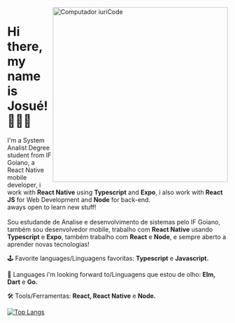 <img src="https://github.com/JosueCesar/JosueCesar/blob/main/images/hacking.gif" min-width="400px" max-width="400px" width="400px" align="right" alt="Computador iuriCode">

<div>
  <h1>Hi there, my name is Josué! 🙋🏻‍♂️</h1>

  <p align="left">
    I'm a System Analist Degree student from IF Goiano, a React Native mobile developer, i work with
    <strong>React Native</strong> using <strong>Typescript</strong> and <strong>Expo</strong>, i also work with <strong>React JS</strong> for Web Development and <strong>Node</strong> for back-end.<br/>aways open to learn new stuff!
    <br/><br/>
    Sou estudande de Analise e desenvolvimento de sistemas pelo IF Goiano, também sou desenvolvedor mobile, trabalho com <strong>React Native</strong> usando <strong>Typescript</strong> e <strong>Expo</strong>, também trabalho com <strong>React</strong> e <strong>Node</strong>, e sempre aberto a aprender novas tecnologias!
  </p>

  <p align="left">
    🕹 Favorite languages/Linguagens favoritas: <strong>Typescript</strong> e <strong>Javascript.</strong>
  </p>

  <p align="left">
    🎯 Languages i'm looking forward to/Linguagens que estou de olho: <strong>Elm, Dart</strong> e <strong>Go.</strong>
  </p>

  <p align="left">
    🛠 Tools/Ferramentas: <strong>React, React Native</strong> e <strong>Node.</strong>
  </p>
</div>

[![Top Langs](https://github-readme-stats.vercel.app/api/top-langs/?username=JosueCesar)](https://github.com/JosueCesar/github-readme-stats)
